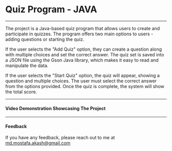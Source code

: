 # Quiz Program - JAVA

---
The project is a Java-based quiz program that allows users to create and participate in quizzes. The program offers two main options to users - adding questions or starting the quiz.

If the user selects the "Add Quiz" option, they can create a question along with multiple choices and set the correct answer. The quiz set is saved into a JSON file using the Gson Java library, which makes it easy to read and manipulate the data.

If the user selects the "Start Quiz" option, the quiz will appear, showing a question and multiple choices. The user must select the correct answer from the options provided. Once the quiz is complete, the system will show the total score.


---

#### Video Demonstration Showcasing The Project



---

#### Feedback
If you have any feedback, please reach out to me at md.mostafa.akash@gmail.com